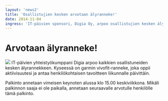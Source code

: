 ```yaml
---
layout: 'news2'
title: 'Osallistujien kesken arvotaan älyranneke!'
date: 2014-11-04
ingress: 'IT-päivien sponsori, Digia Oy, arpoo osallistujien kesken älyrannekkeen. Voittaja ilmoitetaan viimeisen keynoten alussa.'
---
```

Arvotaan älyranneke!
==========
<img class="nostokuva" src="../images/newsimages/kisa.png" >
IT-päivien yhteistyökumppani Digia arpoo kaikkien osallistuneiden kesken älyrannekkeen. Kyseessä on garmin vivofit-ranneke, joka oppii aktiivisuutesi ja antaa henkilökohtaisen tavoitteen liikunnalle päivittäin. 

Palkinto annetaan vimeisen keynoten alussa klo 15.00 keskiviikkona. Mikäli palkinnon saaja ei ole paikalla, annetaan seuraavalle arvotulle henkilölle tämä palkinto. 

